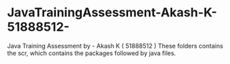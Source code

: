 # JavaTrainingAssessment-Akash-K-51888512-
Java Training Assessment by - Akash K ( 51888512 )
These folders contains the scr, which contains the packages followed by java files.
